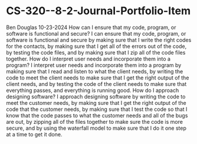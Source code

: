 # CS-320--8-2-Journal-Portfolio-Item
Ben Douglas
10-23-2024
How can I ensure that my code, program, or software is functional and secure?
I can ensure that my code, program, or software is functional and secure by making sure that I write the right codes for the contacts, by making sure that I get all of the errors out of the code, by testing the code files, and by making sure that I zip all of the code files together.
How do I interpret user needs and incorporate them into a program?
I interpret user needs and incorporate them into a program by making sure that I read and listen to what the client needs, by writing the code to meet the client needs to make sure that I get the right output of the client needs, and by testing the code of the client needs to make sure that everything passes, and everything is running good.
How do I approach designing software?
I approach designing software by writing the code to meet the customer needs, by making sure that I get the right output of the code that the customer needs, by making sure that I test the code so that I know that the code passes to what the customer needs and all of the bugs are out, by zipping all of the files together to make sure the code is more secure, and by using the waterfall model to make sure that I do it one step at a time to get it done.  
